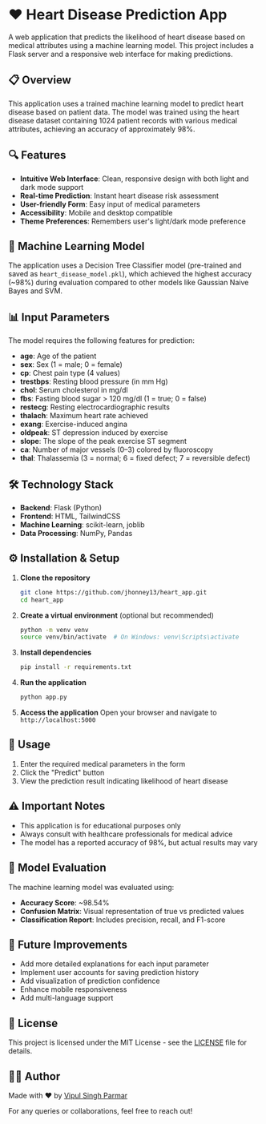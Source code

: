 # ❤️ Heart Disease Prediction App

A web application that predicts the likelihood of heart disease based on medical attributes using a machine learning model. This project includes a Flask server and a responsive web interface for making predictions.

## 📋 Overview

This application uses a trained machine learning model to predict heart disease based on patient data. The model was trained using the heart disease dataset containing 1024 patient records with various medical attributes, achieving an accuracy of approximately 98%.

## 🔍 Features

- **Intuitive Web Interface**: Clean, responsive design with both light and dark mode support
- **Real-time Prediction**: Instant heart disease risk assessment
- **User-friendly Form**: Easy input of medical parameters
- **Accessibility**: Mobile and desktop compatible
- **Theme Preferences**: Remembers user's light/dark mode preference

## 🧠 Machine Learning Model

The application uses a Decision Tree Classifier model (pre-trained and saved as `heart_disease_model.pkl`), which achieved the highest accuracy (~98%) during evaluation compared to other models like Gaussian Naive Bayes and SVM.

## 📊 Input Parameters

The model requires the following features for prediction:

- **age**: Age of the patient
- **sex**: Sex (1 = male; 0 = female)
- **cp**: Chest pain type (4 values)
- **trestbps**: Resting blood pressure (in mm Hg)
- **chol**: Serum cholesterol in mg/dl
- **fbs**: Fasting blood sugar > 120 mg/dl (1 = true; 0 = false)
- **restecg**: Resting electrocardiographic results
- **thalach**: Maximum heart rate achieved
- **exang**: Exercise-induced angina
- **oldpeak**: ST depression induced by exercise
- **slope**: The slope of the peak exercise ST segment
- **ca**: Number of major vessels (0–3) colored by fluoroscopy
- **thal**: Thalassemia (3 = normal; 6 = fixed defect; 7 = reversible defect)

## 🛠️ Technology Stack

- **Backend**: Flask (Python)
- **Frontend**: HTML, TailwindCSS
- **Machine Learning**: scikit-learn, joblib
- **Data Processing**: NumPy, Pandas

## ⚙️ Installation & Setup

1. **Clone the repository**
   ```bash
   git clone https://github.com/jhonney13/heart_app.git
   cd heart_app
   ```

2. **Create a virtual environment** (optional but recommended)
   ```bash
   python -m venv venv
   source venv/bin/activate  # On Windows: venv\Scripts\activate
   ```

3. **Install dependencies**
   ```bash
   pip install -r requirements.txt
   ```

4. **Run the application**
   ```bash
   python app.py
   ```

5. **Access the application**
   Open your browser and navigate to `http://localhost:5000`

## 📱 Usage

1. Enter the required medical parameters in the form
2. Click the "Predict" button
3. View the prediction result indicating likelihood of heart disease

## ⚠️ Important Notes

- This application is for educational purposes only
- Always consult with healthcare professionals for medical advice
- The model has a reported accuracy of 98%, but actual results may vary

## 🧪 Model Evaluation

The machine learning model was evaluated using:
- **Accuracy Score**: ~98.54%
- **Confusion Matrix**: Visual representation of true vs predicted values
- **Classification Report**: Includes precision, recall, and F1-score

## 🔄 Future Improvements

- Add more detailed explanations for each input parameter
- Implement user accounts for saving prediction history
- Add visualization of prediction confidence
- Enhance mobile responsiveness
- Add multi-language support

## 📄 License

This project is licensed under the MIT License - see the [LICENSE](LICENSE) file for details.

## 👨‍💻 Author

Made with ❤️ by [Vipul Singh Parmar](https://github.com/jhonney13)

For any queries or collaborations, feel free to reach out!
